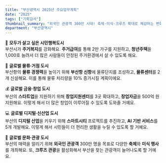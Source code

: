 ```yaml
---
title: "부산광역시 2025년 주요업무계획"
date: "2025"
tags: ["기획감사"]
thumbnail_summary: "외국인 관광객 300만 시대! 축제·미식·크루즈 확대로 체감하는 변화"
department: "부산광역시"
---
```


🌟 **모두가 살고 싶은 시민행복도시**  
부산시가 **주거복지**를 강화해요. **주거급여**를 통해 2만 가구를 지원하고, **청년주택**을 1,000호 늘려서 더 많은 사람들이 안정된 주거환경에서 살 수 있도록 해요. 

🚢 **글로벌 물류·거점 도시**  
부산항의 **물류 경쟁력**을 높이기 위해 **부산항 신항**에 물류단지를 조성하고, **물류센터**를 2개 신설해요. 이를 통해 물류 처리량을 10% 증가시킬 계획이에요.

💰 **글로벌 금융·창업 도시**  
부산의 **스타트업**을 지원하기 위해 **창업지원센터**를 3곳 확대하고, **창업자금**을 500억 원 지원해요. 이렇게 해서 더 많은 창업이 이루어질 수 있도록 도와줄 거예요.

💻 **글로벌 디지털·신산업 도시**  
부산의 **디지털 산업**을 키우기 위해 **스마트시티** 프로젝트를 추진하고, **AI 기반 서비스**를 5개 개발해요. 이렇게 해서 시민들이 더 편리한 생활을 누릴 수 있도록 할 거예요.

🎉 **글로벌 문화·관광 도시**  
부산의 매력을 알리기 위해 **외국인 관광객** 300만 명을 목표로 다양한 **축제**와 **미식 행사**를 개최해요. 또, **크루즈 관광**을 활성화해서 부산을 찾는 관광객이 늘어나도록 할 거예요.